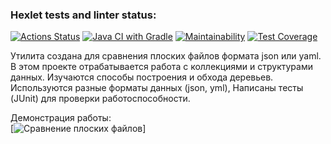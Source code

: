 ### Hexlet tests and linter status:
[![Actions Status](https://github.com/dbulyk/java-project-lvl2/workflows/hexlet-check/badge.svg)](https://github.com/dbulyk/java-project-lvl2/actions)
[![Java CI with Gradle](https://github.com/dbulyk/java-project-lvl2/actions/workflows/gradle.yml/badge.svg)](https://github.com/dbulyk/java-project-lvl2/actions/workflows/gradle.yml)
[![Maintainability](https://api.codeclimate.com/v1/badges/d8fbcd5e273662860ad8/maintainability)](https://codeclimate.com/github/dbulyk/java-project-lvl2/maintainability)
[![Test Coverage](https://api.codeclimate.com/v1/badges/d8fbcd5e273662860ad8/test_coverage)](https://codeclimate.com/github/dbulyk/java-project-lvl2/test_coverage)

Утилита создана для сравнения плоских файлов формата json или yaml.
В этом проекте отрабатывается работа с коллекциями и структурами данных. 
Изучаются способы построения и обхода деревьев. Используются разные форматы данных (json, yml),
Написаны тесты (JUnit) для проверки работоспособности.

Демонстрация работы:\
[![Сравнение плоских файлов](https://asciinema.org/a/pItYWAuBkvSbQhAfAJYh7SnPx)]
